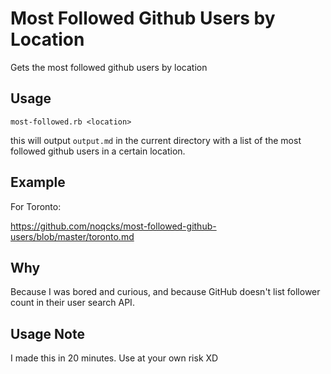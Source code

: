 # Most Followed Github Users by Location

Gets the most followed github users by location

## Usage

```
most-followed.rb <location>
```

this will output `output.md` in the current directory with a list of the most followed github users in a certain location.

## Example

For Toronto:

https://github.com/noqcks/most-followed-github-users/blob/master/toronto.md

## Why

Because I was bored and curious, and because GitHub doesn't list follower count in their user search API.

## Usage Note

I made this in 20 minutes. Use at your own risk XD

